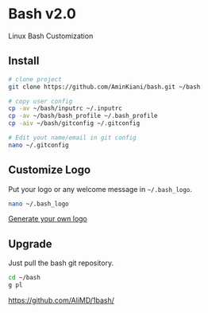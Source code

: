 # Bash v2.0

Linux Bash Customization

## Install

```bash
# clone project
git clone https://github.com/AminKiani/bash.git ~/bash

# copy user config
cp -av ~/bash/inputrc ~/.inputrc
cp -av ~/bash/bash_profile ~/.bash_profile
cp -aiv ~/bash/gitconfig ~/.gitconfig

# Edit yout name/email in git config
nano ~/.gitconfig
```

## Customize Logo

Put your logo or any welcome message in `~/.bash_logo`.

```bash
nano ~/.bash_logo
```

[Generate your own logo](http://patorjk.com/software/taag)

## Upgrade

Just pull the bash git repository.

```bash
cd ~/bash
g pl
```

https://github.com/AliMD/1bash/
